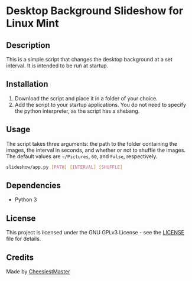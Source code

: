 # Desktop Background Slideshow for Linux Mint

## Description
This is a simple script that changes the desktop background at a set interval. It is intended to be run at startup.

## Installation
1. Download the script and place it in a folder of your choice.
2. Add the script to your startup applications. You do not need to specify the python interpreter, as the script has a shebang.

## Usage
The script takes three arguments: the path to the folder containing the images, the interval in seconds, and whether or not to shuffle the images. The default values are `~/Pictures`, `60`, and `False`, respectively.
```bash
slideshow/app.py [PATH] [INTERVAL] [SHUFFLE]
```

## Dependencies
* Python 3

## License
This project is licensed under the GNU GPLv3 License - see the [LICENSE](LICENSE) file for details.

## Credits
Made by [CheesiestMaster](github.com/CheesiestMaster)